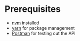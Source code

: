 # Prerequisites
* [nvm](https://github.com/creationix/nvm) installed
* [yarn](https://yarnpkg.com) for package management
* [Postman](https://www.getpostman.com) for testing out the API
